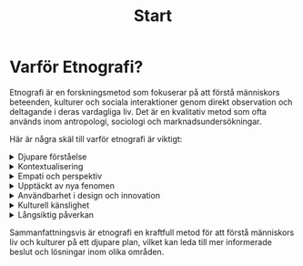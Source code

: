 ﻿---
title: "Start"
created: 2025-10-06
isStartPage: true
hero:
      text: "Etnografisk research & textproduktion"
      image: "Content/media/1704876001138.webp"
---

# Varför Etnografi?

Etnografi är en forskningsmetod som fokuserar på att förstå människors beteenden, kulturer och sociala interaktioner genom direkt observation och deltagande i deras vardagliga liv. Det är en
kvalitativ metod som ofta används inom antropologi, sociologi och marknadsundersökningar.

Här är några skäl till varför etnografi är viktigt:

<details name="ethnography">
    <summary>Djupare förståelse</summary>
    <p>
        Etnografi ger en djupare insikt i människors liv och kulturer genom att studera dem i deras naturliga miljö. Detta kan avslöja nyanser och komplexiteter som andra forskningsmetoder kanske missar.
    </p>
</details>
<details name="ethnography">
    <summary>Kontextualisering</summary>
    <p>
        Genom att observera människor i deras vardagliga miljö kan etnografi hjälpa till att förstå hur kontexten påverkar deras beteenden och beslut.
    </p>
</details>
<details name="ethnography">
    <summary>Empati och perspektiv</summary>
    <p>
        Etnografi främjar empati genom att forskaren lever sig in i deltagarnas liv och perspektiv. Detta kan leda till en mer nyanserad och mänsklig förståelse av deras erfarenheter.
    </p>
</details>
<details name="ethnography">
    <summary>Upptäckt av nya fenomen</summary>
    <p>
        Etnografi kan avslöja nya och oväntade fenomen som inte tidigare har identifierats, vilket kan leda till nya teorier och insikter.
    </p>
</details>
<details name="ethnography">
    <summary>Användbarhet i design och innovation</summary>
    <p>
        Inom områden som produktdesign och tjänsteutveckling kan etnografi hjälpa till att skapa lösningar som är bättre anpassade till användarnas behov och beteenden.
    </p>
</details>
<details name="ethnography">
    <summary>Kulturell känslighet</summary>
    <p>
        Etnografi hjälper till att förstå och respektera kulturella skillnader, vilket är viktigt i en globaliserad värld där interkulturell kommunikation är vanlig.
    </p>
</details>
<details name="ethnography">
    <summary>Långsiktig påverkan</summary>
    <p>
        Etnografiska studier kan ha en långsiktig påverkan genom att informera policyutveckling, utbildning och sociala program som är mer effektiva och relevanta för de samhällen de syftar till att hjälpa.
    </p>
</details>

Sammanfattningsvis är etnografi en kraftfull metod för att förstå människors liv och kulturer på ett djupare plan, vilket kan leda till mer informerade beslut och lösningar inom olika områden.
